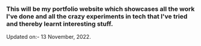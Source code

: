 ### This will be my portfolio website which showcases all the work I've done and all the crazy experiments in tech that I've tried and thereby learnt interesting stuff.

Updated on:- 13 November, 2022.